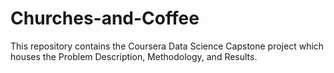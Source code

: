 # Churches-and-Coffee
This repository contains the Coursera Data Science Capstone project which houses the Problem Description, Methodology, and Results.
